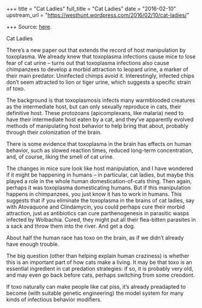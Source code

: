 +++
title = "Cat Ladies"
full_title = "Cat Ladies"
date = "2016-02-10"
upstream_url = "https://westhunt.wordpress.com/2016/02/10/cat-ladies/"

+++
Source: [here](https://westhunt.wordpress.com/2016/02/10/cat-ladies/).

Cat Ladies

There’s a new paper out that extends the record of host manipulation by
toxoplasma. We already knew that toxoplasma infections cause mice to
lose fear of cat urine – turns out that toxoplasma infections also cause
chimpanzees to develop a morbid attraction to leopard urine, a marker of
their main predator. Uninfected chimps avoid it. Interestingly, infected
chips don’t seem attracted to lion or tiger urine, which suggests a
specific strain of toxo.

The background is that toxoplasmosis infects many warmblooded creatures
as the intermediate host, but can only sexually reproduce in cats, their
definitive host. These protozoans (apicomplexans, like malaria) need to
have their intermediate host eaten by a cat, and they’ve apparently
evolved methods of manipulating host behavior to help bring that about,
probably through their colonization of the brain.

There is some evidence that toxoplasma in the brain has effects on human
behavior, such as slowed reaction times, reduced long-term
concentration, and, of course, liking the smell of cat urine.

The changes in mice sure look like host manipulation, and I have
wondered if it might be happening in humans – in particular, cat ladies,
but maybe this played a role in the whole human domestication-of-cats
thing. Then again, perhaps it was toxoplasma domesticating humans. But
if this manipulation happens in chimpanzees, you just know it has to
work in humans. This suggests that if you eliminate the toxoplasma in
the brains of cat ladies, say with Atovaquone and Clindamycin, you could
perhaps cure their morbid attraction, just as antibiotics can cure
parthenogenesis in parasitic wasps infected by Wolbachia. Cured, they
might put all their flea-bitten parasites in a sack and throw them into
the river. And get a dog.

About half the human race has toxo on the brain, as if we didn’t already
have enough trouble.

The big question (other than helping explain human craziness) is whether
this is an important part of how cats make a living. It may be that toxo
is an essential ingredient in cat predation strategies: if so, it is
probably very old, and may even go back before cats, perhaps switching
from some creodont.

If toxo naturally can make people like cat piss, it’s already preadapted
to become (with suitable genetic engineering) the model system for many
kinds of infectious behavior modifiers.


